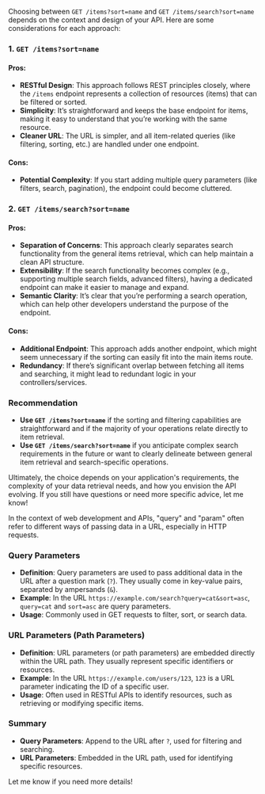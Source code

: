 Choosing between `GET /items?sort=name` and `GET /items/search?sort=name` depends on the context and design of your API. Here are some considerations for each approach:

### 1. `GET /items?sort=name`

#### Pros:

- **RESTful Design**: This approach follows REST principles closely, where the `/items` endpoint represents a collection of resources (items) that can be filtered or sorted.
- **Simplicity**: It’s straightforward and keeps the base endpoint for items, making it easy to understand that you’re working with the same resource.
- **Cleaner URL**: The URL is simpler, and all item-related queries (like filtering, sorting, etc.) are handled under one endpoint.

#### Cons:

- **Potential Complexity**: If you start adding multiple query parameters (like filters, search, pagination), the endpoint could become cluttered.

### 2. `GET /items/search?sort=name`

#### Pros:

- **Separation of Concerns**: This approach clearly separates search functionality from the general items retrieval, which can help maintain a clean API structure.
- **Extensibility**: If the search functionality becomes complex (e.g., supporting multiple search fields, advanced filters), having a dedicated endpoint can make it easier to manage and expand.
- **Semantic Clarity**: It’s clear that you’re performing a search operation, which can help other developers understand the purpose of the endpoint.

#### Cons:

- **Additional Endpoint**: This approach adds another endpoint, which might seem unnecessary if the sorting can easily fit into the main items route.
- **Redundancy**: If there’s significant overlap between fetching all items and searching, it might lead to redundant logic in your controllers/services.

### Recommendation

- **Use `GET /items?sort=name`** if the sorting and filtering capabilities are straightforward and if the majority of your operations relate directly to item retrieval.
- **Use `GET /items/search?sort=name`** if you anticipate complex search requirements in the future or want to clearly delineate between general item retrieval and search-specific operations.

Ultimately, the choice depends on your application's requirements, the complexity of your data retrieval needs, and how you envision the API evolving. If you still have questions or need more specific advice, let me know!

In the context of web development and APIs, "query" and "param" often refer to different ways of passing data in a URL, especially in HTTP requests.

### Query Parameters

- **Definition**: Query parameters are used to pass additional data in the URL after a question mark (`?`). They usually come in key-value pairs, separated by ampersands (`&`).
- **Example**: In the URL `https://example.com/search?query=cat&sort=asc`, `query=cat` and `sort=asc` are query parameters.
- **Usage**: Commonly used in GET requests to filter, sort, or search data.

### URL Parameters (Path Parameters)

- **Definition**: URL parameters (or path parameters) are embedded directly within the URL path. They usually represent specific identifiers or resources.
- **Example**: In the URL `https://example.com/users/123`, `123` is a URL parameter indicating the ID of a specific user.
- **Usage**: Often used in RESTful APIs to identify resources, such as retrieving or modifying specific items.

### Summary

- **Query Parameters**: Append to the URL after `?`, used for filtering and searching.
- **URL Parameters**: Embedded in the URL path, used for identifying specific resources.

Let me know if you need more details!
